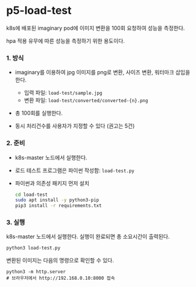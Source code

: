 # p5-load-test

k8s에 배포된 imaginary pod에 이미지 변환을 100회 요청하여 성능을 측정한다.

hpa 적용 유무에 따른 성능을 측정하기 위한 용도이다.



### 1. 방식

* imaginary를 이용하여 jpg 이미지를 png로 변환, 사이즈 변환, 워터마크 삽입을 한다.
  * 입력 파일: `load-test/sample.jpg`
  * 변환 파일: `load-test/converted/converted-{n}.png`

* 총 100회를 실행한다.
* 동시 처리건수를 사용자가 지정할 수 있다 (권고는 5건)



### 2. 준비

* k8s-master 노드에서 실행한다.
  
* 로드 테스트 프로그램은 파이썬 작성함: `load-test.py`
  
* 파이썬과 의존성 패키지 먼저 설치
  
  ```bash
  cd load-test
  sudo apt install -y python3-pip
  pip3 install -r requirements.txt
  ```
  



### 3. 실행

k8s-master 노드에서 실행한다. 실행이 완료되면 총 소요시간이 출력된다.

```bash
python3 load-test.py
```

변환된 이미지는 다음의 명령으로 확인할 수 있다.

```
python3 -m http.server
# 브라우저에서 http://192.168.0.10:8000 접속
```

